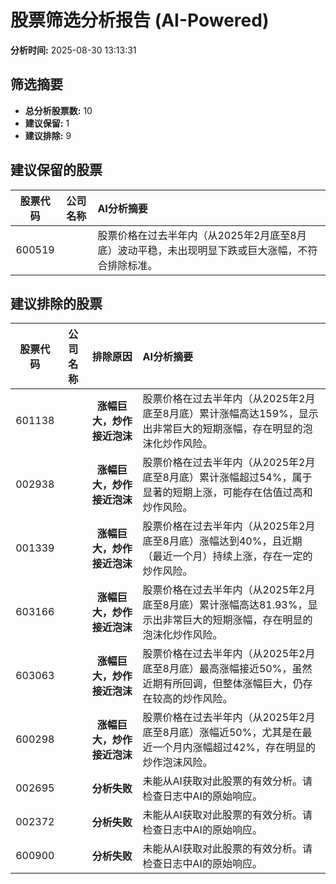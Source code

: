 # 股票筛选分析报告 (AI-Powered)

**分析时间:** 2025-08-30 13:13:31

## 筛选摘要

- **总分析股票数:** 10
- **建议保留:** 1
- **建议排除:** 9

## 建议保留的股票

| 股票代码 | 公司名称 | AI分析摘要 |
|:---:|:---:|:---|
| 600519 |  | 股票价格在过去半年内（从2025年2月底至8月底）波动平稳，未出现明显下跌或巨大涨幅，不符合排除标准。 |

## 建议排除的股票

| 股票代码 | 公司名称 | 排除原因 | AI分析摘要 |
|:---:|:---:|:---:|:---|
| 601138 |  | **涨幅巨大，炒作接近泡沫** | 股票价格在过去半年内（从2025年2月底至8月底）累计涨幅高达159%，显示出非常巨大的短期涨幅，存在明显的泡沫化炒作风险。 |
| 002938 |  | **涨幅巨大，炒作接近泡沫** | 股票价格在过去半年内（从2025年2月底至8月底）累计涨幅超过54%，属于显著的短期上涨，可能存在估值过高和炒作风险。 |
| 001339 |  | **涨幅巨大，炒作接近泡沫** | 股票价格在过去半年内（从2025年2月底至8月底）涨幅达到40%，且近期（最近一个月）持续上涨，存在一定的炒作风险。 |
| 603166 |  | **涨幅巨大，炒作接近泡沫** | 股票价格在过去半年内（从2025年2月底至8月底）累计涨幅高达81.93%，显示出非常巨大的短期涨幅，存在明显的泡沫化炒作风险。 |
| 603063 |  | **涨幅巨大，炒作接近泡沫** | 股票价格在过去半年内（从2025年2月底至8月底）最高涨幅接近50%，虽然近期有所回调，但整体涨幅巨大，仍存在较高的炒作风险。 |
| 600298 |  | **涨幅巨大，炒作接近泡沫** | 股票价格在过去半年内（从2025年2月底至8月底）涨幅近50%，尤其是在最近一个月内涨幅超过42%，存在明显的炒作泡沫风险。 |
| 002695 |  | **分析失败** | 未能从AI获取对此股票的有效分析。请检查日志中AI的原始响应。 |
| 002372 |  | **分析失败** | 未能从AI获取对此股票的有效分析。请检查日志中AI的原始响应。 |
| 600900 |  | **分析失败** | 未能从AI获取对此股票的有效分析。请检查日志中AI的原始响应。 |
